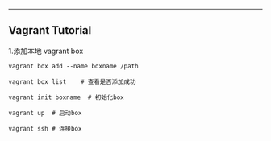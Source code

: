 ---
Vagrant Tutorial
-----

1.添加本地 vagrant box 

	vagrant box add --name boxname /path
    
    vagrant box list    # 查看是否添加成功
    
    vagrant init boxname  # 初始化box
    
    vagrant up  # 启动box
    
    vagrant ssh # 连接box